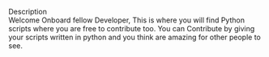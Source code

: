 Description <br>
Welcome Onboard fellow Developer, This is where you will find Python scripts where you are free to contribute too. You can Contribute by giving your scripts written in python and you think are amazing for other people to see.

